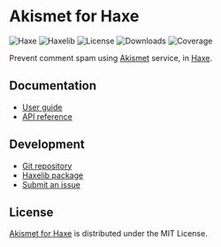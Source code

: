 # Akismet for Haxe
![Haxe](https://flat.badgen.net/badge/haxe/%3E%3D4.2.0/green) ![Haxelib](https://flat.badgen.net/haxelib/v/akismet) ![License](https://flat.badgen.net/haxelib/license/akismet) ![Downloads](https://flat.badgen.net/haxelib/d/akismet) ![Coverage](https://flat.badgen.net/coveralls/c/bitbucket/cedx/akismet.hx)

Prevent comment spam using [Akismet](https://akismet.com) service, in [Haxe](https://haxe.org).

## Documentation
- [User guide](https://bitbucket.org/cedx/akismet.hx/wiki)
- [API reference](https://cedx.github.io/akismet.hx)

## Development
- [Git repository](https://bitbucket.org/cedx/akismet.hx)
- [Haxelib package](https://lib.haxe.org/p/akismet)
- [Submit an issue](https://bitbucket.org/cedx/akismet.hx/issues)

## License
[Akismet for Haxe](https://bitbucket.org/cedx/akismet.hx) is distributed under the MIT License.
